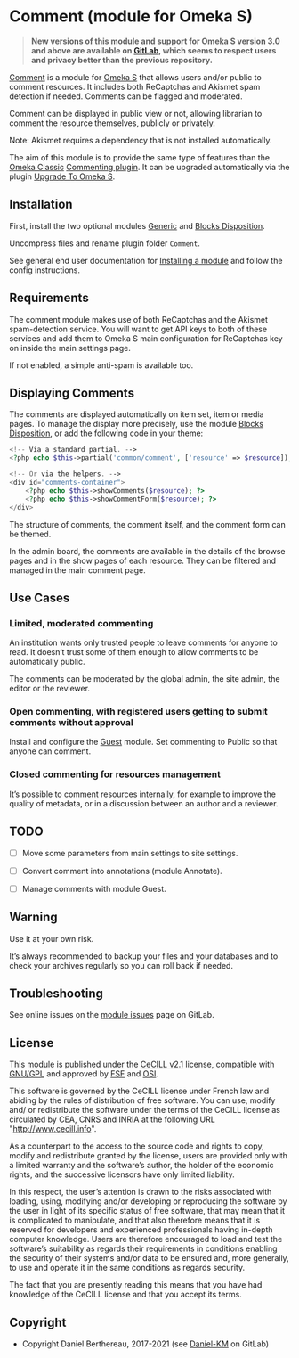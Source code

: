 Comment (module for Omeka S)
============================

> __New versions of this module and support for Omeka S version 3.0 and above
> are available on [GitLab], which seems to respect users and privacy better
> than the previous repository.__

[Comment] is a module for [Omeka S] that allows users and/or public to comment
resources. It includes both ReCaptchas and Akismet spam detection if needed.
Comments can be flagged and moderated.

Comment can be displayed in public view or not, allowing librarian to comment
the resource themselves, publicly or privately.

Note: Akismet requires a dependency that is not installed automatically.

The aim of this module is to provide the same type of features than the [Omeka Classic]
[Commenting plugin]. It can be upgraded automatically via the plugin [Upgrade To Omeka S].


Installation
------------

First, install the two optional modules [Generic] and [Blocks Disposition].

Uncompress files and rename plugin folder `Comment`.

See general end user documentation for [Installing a module] and follow the
config instructions.


Requirements
------------

The comment module makes use of both ReCaptchas and the Akismet spam-detection
service. You will want to get API keys to both of these services and add them to
Omeka S main configuration for ReCaptchas key on inside the main settings page.

If not enabled, a simple anti-spam is available too.


Displaying Comments
-------------------

The comments are displayed automatically on item set, item or media pages. To
manage the display more precisely, use the module [Blocks Disposition], or add
the following code in your theme:

```php
<!-- Via a standard partial. -->
<?php echo $this->partial('common/comment', ['resource' => $resource]); ?>

<!-- Or via the helpers. -->
<div id="comments-container">
    <?php echo $this->showComments($resource); ?>
    <?php echo $this->showCommentForm($resource); ?>
</div>
```

The structure of comments, the comment itself, and the comment form can be
themed.

In the admin board, the comments are available in the details of the browse
pages and in the show pages of each resource. They can be filtered and managed
in the main comment page.


Use Cases
---------

### Limited, moderated commenting

An institution wants only trusted people to leave comments for anyone to read.
It doesn’t trust some of them enough to allow comments to be automatically
public.

The comments can be moderated by the global admin, the site admin, the editor or
the reviewer.

### Open commenting, with registered users getting to submit comments without approval

Install and configure the [Guest] module. Set commenting to Public so that
anyone can comment.

### Closed commenting for resources management

It’s possible to comment resources internally, for example to improve the
quality of metadata, or in a discussion between an author and a reviewer.


TODO
----

- [ ] Move some parameters from main settings to site settings.
- [ ] Convert comment into annotations (module Annotate).
- [ ] Manage comments with module Guest.


Warning
-------

Use it at your own risk.

It’s always recommended to backup your files and your databases and to check
your archives regularly so you can roll back if needed.


Troubleshooting
---------------

See online issues on the [module issues] page on GitLab.


License
-------

This module is published under the [CeCILL v2.1] license, compatible with
[GNU/GPL] and approved by [FSF] and [OSI].

This software is governed by the CeCILL license under French law and abiding by
the rules of distribution of free software. You can use, modify and/ or
redistribute the software under the terms of the CeCILL license as circulated by
CEA, CNRS and INRIA at the following URL "http://www.cecill.info".

As a counterpart to the access to the source code and rights to copy, modify and
redistribute granted by the license, users are provided only with a limited
warranty and the software’s author, the holder of the economic rights, and the
successive licensors have only limited liability.

In this respect, the user’s attention is drawn to the risks associated with
loading, using, modifying and/or developing or reproducing the software by the
user in light of its specific status of free software, that may mean that it is
complicated to manipulate, and that also therefore means that it is reserved for
developers and experienced professionals having in-depth computer knowledge.
Users are therefore encouraged to load and test the software’s suitability as
regards their requirements in conditions enabling the security of their systems
and/or data to be ensured and, more generally, to use and operate it in the same
conditions as regards security.

The fact that you are presently reading this means that you have had knowledge
of the CeCILL license and that you accept its terms.


Copyright
---------

* Copyright Daniel Berthereau, 2017-2021 (see [Daniel-KM] on GitLab)


[Comment]: https://gitlab.com/Daniel-KM/Omeka-S-module-Comment
[Omeka S]: https://omeka.org/s
[Omeka Classic]: https://omeka.org/classic
[Commenting plugin]: https://omeka.org/classic/plugins/Commenting
[Upgrade To Omeka S]: https://gitlab.com/Daniel-KM/Omeka-S-module-UpgradeToOmekaS
[Generic]: https://gitlab.com/Daniel-KM/Omeka-S-module-Generic
[Blocks Disposition]: https://gitlab.com/Daniel-KM/Omeka-S-module-BlocksDisposition
[Installing a module]: http://dev.omeka.org/docs/s/user-manual/modules/#installing-modules
[Guest]: https://gitlab.com/Daniel-KM/Omeka-S-module-Guest
[module issues]: https://gitlab.com/Daniel-KM/Omeka-S-module-Comment/-/issues
[CeCILL v2.1]: https://www.cecill.info/licences/Licence_CeCILL_V2.1-en.html
[GNU/GPL]: https://www.gnu.org/licenses/gpl-3.0.html
[FSF]: https://www.fsf.org
[OSI]: http://opensource.org
[GitLab]: https://gitlab.com/Daniel-KM
[Daniel-KM]: https://gitlab.com/Daniel-KM "Daniel Berthereau"
